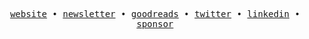 <p align="center">
  <samp>
    <a href="https://iamtk.co">website</a> • 
    <a href="https://teekay.substack.com">newsletter</a> • 
    <a href="https://goodreads.com/iamteekay">goodreads</a> • 
    <a href="https://twitter.com/wordsofteekay">twitter</a> • 
    <a href="https://www.linkedin.com/in/imtk">linkedin</a> • 
    <a href="https://github.com/sponsors/imteekay">sponsor</a>
  </samp>
</p>
